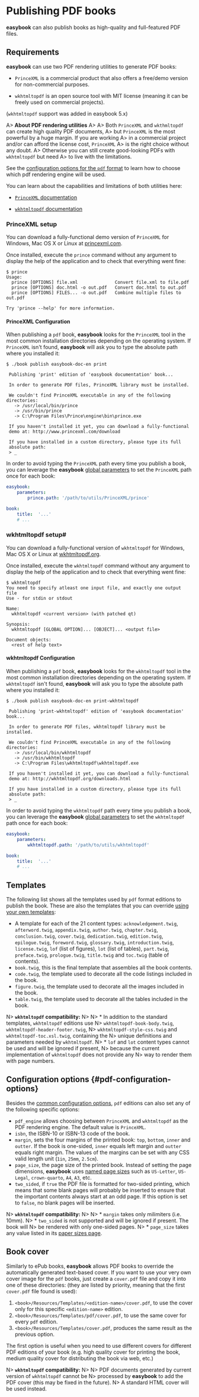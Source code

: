 # Publishing PDF books

**easybook** can also publish books as high-quality and full-featured PDF 
files.

## Requirements

**easybook** can use two PDF rendering utilities to generate PDF books:

- `PrinceXML` is a commercial product that also offers a free/demo version 
  for non-commercial purposes. 
  
- `wkhtmltopdf` is an open source tool with MIT license (meaning it can
  be freely used on commercial projects).
 
(`wkhtmltopdf` support was added in easybook 5.x)  
  
A> **About PDF rendering utilities**
A> 
A> Both `PrinceXML` and `wkthmltopdf` can create high quality PDF documents, 
A> but `PrinceXML` is the most powerful by a huge margin. If you are working 
A> in a commercial project and/or can afford the license cost, `PrinceXML` 
A> is the right choice without any doubt. 
A> Otherwise you can still create good-looking PDFs with `wkhtmltopdf` but need 
A> to live with the limitations.

See the [configuration options for the `pdf` format](#pdf-configuration-options) 
to learn how to choose which pdf rendering engine will be used. 

You can learn about the capabilities and limitations of both utilities here:

- [`PrinceXML` documentation](http://www.princexml.com/doc/)

- [`wkhtmltopdf` documentation](http://wkhtmltopdf.org/usage/wkhtmltopdf.txt)

### PrinceXML setup

You can download a fully-functional demo version of `PrinceXML` for Windows, 
Mac OS X or Linux at [princexml.com](http://www.princexml.com/).

Once installed, execute the `prince` command without any argument to display
the help of the application and to check that everything went fine:

~~~ .cli
$ prince
Usage:
  prince [OPTIONS] file.xml              Convert file.xml to file.pdf
  prince [OPTIONS] doc.html -o out.pdf   Convert doc.html to out.pdf
  prince [OPTIONS] FILES... -o out.pdf   Combine multiple files to out.pdf

Try 'prince --help' for more information.
~~~

#### PrinceXML Configuration

When publishing a `pdf` book, **easybook** looks for the `PrinceXML` tool in 
the most common installation directories depending on the operating system. If
`PrinceXML` isn't found, **easybook** will ask you to type the absolute path
where you installed it:

~~~ .cli
$ ./book publish easybook-doc-en print

 Publishing 'print' edition of 'easybook documentation' book...

 In order to generate PDF files, PrinceXML library must be installed.

 We couldn't find PrinceXML executable in any of the following directories:
   -> /usr/local/bin/prince
   -> /usr/bin/prince
   -> C:\Program Files\Prince\engine\bin\prince.exe

 If you haven't installed it yet, you can download a fully-functional
 demo at: http://www.princexml.com/download

 If you have installed in a custom directory, please type its full
 absolute path:
 > _
~~~

In order to avoid typing the `PrinceXML` path every time you publish a book,
you can leverage the **easybook** [global parameters](#global-parameters) to
set the `PrinceXML` path once for each book:

~~~ .yaml
easybook:
    parameters:
        prince.path: '/path/to/utils/PrinceXML/prince'

book:
    title:  '...'
    # ...
~~~

### wkhtmltopdf setup#

You can download a fully-functional version of `wkhtmltopdf` for Windows, 
Mac OS X or Linux at [wkhtmltopdf.org](http://wkhtmltopdf.org/downloads.html).

Once installed, execute the `wkhtmltopdf` command without any argument to display
the help of the application and to check that everything went fine:

~~~ .cli
$ wkhtmltopdf
You need to specify atleast one input file, and exactly one output file
Use - for stdin or stdout

Name:
  wkhtmltopdf <current version> (with patched qt)

Synopsis:
  wkhtmltopdf [GLOBAL OPTION]... [OBJECT]... <output file>
  
Document objects:
  <rest of help text>
~~~

#### wkhtmltopdf Configuration

When publishing a `pdf` book, **easybook** looks for the `wkhtmltopdf` tool in 
the most common installation directories depending on the operating system. If
`wkhtmltopdf` isn't found, **easybook** will ask you to type the absolute path
where you installed it:

~~~ .cli
$ ./book publish easybook-doc-en print-wkhtmltopdf

 Publishing 'print-wkhtmltopdf' edition of 'easybook documentation' book...

 In order to generate PDF files, wkhtmltopdf library must be installed.

 We couldn't find PrinceXML executable in any of the following directories:
   -> /usr/local/bin/wkhtmltopdf
   -> /usr/bin/wkhtmltopdf
   -> C:\Program Files\wkhtmltopdf\wkhtmltopdf.exe

 If you haven't installed it yet, you can download a fully-functional
 demo at: http://wkhtmltopdf.org/downloads.html

 If you have installed in a custom directory, please type its full
 absolute path:
 > _
~~~

In order to avoid typing the `wkhtmltopdf` path every time you publish a book,
you can leverage the **easybook** [global parameters](#global-parameters) to
set the `wkhtmltopdf` path once for each book:

~~~ .yaml
easybook:
    parameters:
        wkhtmltopdf.path: '/path/to/utils/wkhtmltopdf'

book:
    title:  '...'
    # ...
~~~
## Templates

The following list shows all the templates used by `pdf` format editions to
publish the book. These are also the templates that you can override 
[using your own templates](#custom-templates):

  * A template for each of the 21 content types: `acknowledgement.twig`,
    `afterword.twig`, `appendix.twig`, `author.twig`, `chapter.twig`,
    `conclusion.twig`, `cover.twig`, `dedication.twig`, `edition.twig`,
    `epilogue.twig`, `foreword.twig`, `glossary.twig`, `introduction.twig`,
    `license.twig`, `lof` (list of figures), `lot` (list of tables),
    `part.twig`, `preface.twig`, `prologue.twig`, `title.twig` and `toc.twig`
    (table of contents).
  * `book.twig`, this is the final template that assembles all the book
    contents.
  * `code.twig`, the template used to decorate all the code listings included 
    in the book.
  * `figure.twig`, the template used to decorate all the images included in the
    book.
  * `table.twig`, the template used to decorate all the tables included in the
    book.

N> **`wkhtmltopdf` compatibility:**
N> 
N> * In addition to the standard templates, `wkhtmltopdf` editions use 
N>   `wkhtmltopdf-book-body.twig`, `wkhtmltopdf-header-footer.twig`, 
N>   `wkhtmltopdf-style-css.twig` and `wkhtmltopdf-toc.xsl.twig`, containing the 
N>   unique definitions and parameters needed by `wkhtmltopdf`.
N> * `lof` and `lot` content types cannot be used and will be ignored if present, 
N>   because the current implementation of `wkhtmltopdf` does not provide any
N>   way to render them with page numbers.

## Configuration options {#pdf-configuration-options}

Besides the [common configuration options](#common-edition-options), `pdf`
editions can also set any of the following specific options:

  * `pdf_engine` allows choosing between `PrinceXML` and `wkhtmltopdf` as the
     PDF rendering engine. The default value is `PrinceXML`.
  * `isbn`, the ISBN-10 or ISBN-13 code of the book.
  * `margin`, sets the four margins of the printed book: `top`, `bottom`,
    `inner` and `outter`. If the book is one-sided, `inner` equals left margin 
    and `outter` equals right margin. The values of the margins can be set 
    with any CSS valid length unit (`1in`, `25mm`, `2.5cm`).
  * `page_size`, the page size of the printed book. Instead of setting the page
    dimensions, **easybook** uses [named page sizes][1] such as `US-Letter`,
    `US-Legal`, `crown-quarto`, `A4`, `A3`, etc.
  * `two_sided`, if `true` the PDF file is formatted for two-sided printing, 
    which means that some blank pages will probably be inserted to ensure that
    the important contents always start at an odd page. If this option is set
    to `false`, no blank pages will be inserted.

N> **`wkhtmltopdf` compatibility:**
N> 
N> * `margin` takes only milimiters (i.e. 10mm).
N> * `two_sided` is not supported and will be ignored if present. The book will
N>   be rendered with only one-sided pages.
N> * `page_size` takes any value listed in its [paper sizes page][2]. 

## Book cover

Similarly to ePub books, **easybook** allows PDF books to override the 
automatically generated text-based cover. If you want to use your 
very own cover image for the `pdf` books, just create a `cover.pdf` file 
and copy it into one of these directories: (they are listed by priority, 
meaning that the first `cover.pdf` file found is used):

  1. `<book>/Resources/Templates/<edition-name>/cover.pdf`, to use the cover
     only for this specific `<edition-name>` edition.
  2. `<book>/Resources/Templates/pdf/cover.pdf`, to use the same cover for
     every `pdf` edition.
  3. `<book>/Resources/Templates/cover.pdf`, produces the same result as the
     previous option.

The first option is useful when you need to use different covers for
different PDF editions of your book (e.g. high quality cover for printing
the book, medium quality cover for distributing the book via web, etc.)

N> **`wkhtmltopdf` compatibility:**
N> 
N> PDF documents generated by current version of `wkhtmltopdf` cannot be
N> processed by **easybook** to add the PDF cover (this may be fixed in the future). 
N> A standard HTML cover will be used instead.


[1]: http://www.princexml.com/doc/9.0/page-size/
[2]: http://doc.qt.io/qt-4.8/qprinter.html#PaperSize-enum